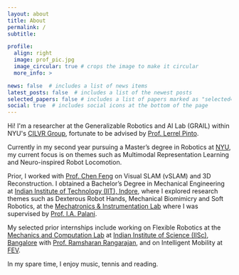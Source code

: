 ```yaml
---
layout: about
title: About
permalink: /
subtitle: 

profile:
  align: right
  image: prof_pic.jpg
  image_circular: true # crops the image to make it circular
  more_info: >

news: false  # includes a list of news items
latest_posts: false  # includes a list of the newest posts
selected_papers: false # includes a list of papers marked as "selected={true}"
social: true  # includes social icons at the bottom of the page
---
```


Hi! I'm a researcher at the Generalizable Robotics and AI Lab (GRAIL) within NYU's [CILVR Group](https://wp.nyu.edu/cilvr/), fortunate to be advised by [Prof. Lerrel Pinto](https://www.lerrelpinto.com/). 

Currently in my second year pursuing a Master’s degree in Robotics at [NYU](https://engineering.nyu.edu/academics/robotics), my current focus is on themes such as Multimodal Representation Learning and Neuro-inspired Robot Locomotion.

Prior, I worked with [Prof. Chen Feng](https://engineering.nyu.edu/faculty/chen-feng) on Visual SLAM (vSLAM) and 3D Reconstruction. I obtained a Bachelor’s Degree in Mechanical Engineering at [Indian Institute of Technology (IIT), Indore](https://www.iiti.ac.in/), where I explored research themes such as Dexterous Robot Hands, Mechanical Biomimicry and Soft Robotics, at the [Mechatronics & Instrumentation Lab](https://iiti.ac.in/people/~palaniia/) where I was supervised by [Prof. I.A. Palani](http://people.iiti.ac.in/~meiiti/index.php/dr-i-a-palani/).

My selected prior internships include working on Flexible Robotics at the [Mechanics and Computation Lab](https://mecheng.iisc.ac.in/~rram/research/) at [Indian Institute of Science (IISc), Bangalore](https://iisc.ac.in/) with [Prof. Ramsharan Rangarajan](https://mecheng.iisc.ac.in/people/ramsharan-rangarajan/), and on Intelligent Mobility at [FEV](https://fev.io/).

In my spare time, I enjoy music, tennis and reading.